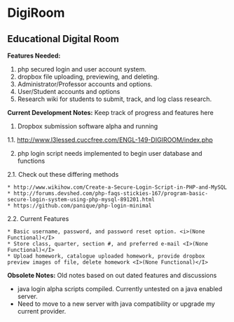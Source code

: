 # DigiRoom
Educational Digital Room
-------------------------

<b>Features Needed:</b> 

1. php secured login and user account system.
2. dropbox file uploading, previewing, and deleting.
3. Administrator/Professor accounts and options.
4. User/Student accounts and options
5. Research wiki for students to submit, track, and log class research.
  
<B>Current Development Notes:</B> Keep track of progress and features here

1.  Dropbox submission software alpha and running 

  1.1. http://www.l3lessed.cuccfree.com/ENGL-149-DIGIROOM/index.php  
  
2.  php login script needs implemented to begin user database and functions  

  2.1. Check out these differing methods 
  
    * http://www.wikihow.com/Create-a-Secure-Login-Script-in-PHP-and-MySQL 
    * http://forums.devshed.com/php-faqs-stickies-167/program-basic-secure-login-system-using-php-mysql-891201.html 
    * https://github.com/panique/php-login-minimal 

  2.2. Current Features 
  
    * Basic username, password, and password reset option. <i>(None Functional)</I>
    * Store class, quarter, section #, and preferred e-mail <I>(None Functional)</I>
    * Upload homework, catalogue uploaded homework, provide dropbox preview images of file, delete homework <I>(None Functional)</I>
  
<B>Obsolete Notes:</B> Old notes based on out dated features and discussions

* java login alpha scripts compiled. Currently untested on a java enabled server. 
* Need to move to a new server with java compatibility or upgrade my current provider.
